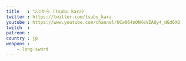 ```yaml
---
title   : つぶから (tsubu kara)
twitter : https://twitter.com/tsubu_kara
youtube : https://www.youtube.com/channel/UCw064oQNKeVZAUy4_dGd6XQ
twitch  : 
patreon : 
country : jp
weapons :
    - long-sword
---
```


